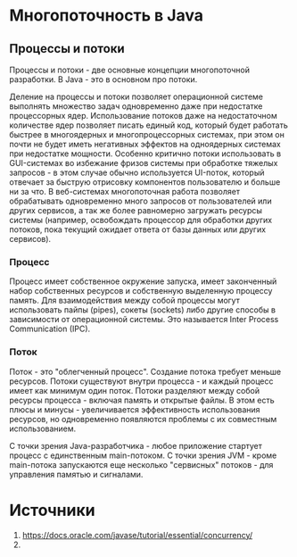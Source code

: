 # Многопоточность в Java

## Процессы и потоки

Процессы и потоки - две основные концепции многопоточной разработки. В Java - это в основном про потоки.

Деление на процессы и потоки позволяет операционной системе выполнять множество задач одновременно даже при недостатке процессорных ядер. Использование потоков даже на недостаточном количестве ядер позволяет писать единый код, который будет работать быстрее в многоядерных и многопроцессорных системах, при этом он почти не будет иметь негативных эффектов на одноядерных системах при недостатке мощности. Особенно критично потоки использовать в GUI-системах во избежание фризов системы при обработке тяжелых запросов - в этом случае обычно используется UI-поток, который отвечает за быструю отрисовку компонентов пользователю и больше ни за что. В веб-системах многопоточная работа позволяет обрабатывать одновременно много запросов от пользователей или других сервисов, а так же более равномерно загружать ресурсы системы (например, освобождать процессор для обработки других потоков, пока текущий ожидает ответа от базы данных или других сервисов).

### Процесс

Процесс имеет собственное окружение запуска, имеет законченный набор собственных ресурсов и собственную выделенную процессу память. Для взаимодействия между собой процессы могут использовать пайпы (pipes), сокеты (sockets) либо другие способы в зависимости от операционной системы. Это называется Inter Process Communication (IPC).

### Поток

Поток - это "облегченный процесс". Создание потока требует меньше ресурсов. Потоки существуют внутри процесса - и каждый процесс имеет как минимум один поток. Потоки разделяют между собой ресурсы процесса - включая память и открытые файлы. В этом есть плюсы и минусы - увеличивается эффективность использования ресурсов, но одновременно появляются проблемы с их совместным использованием.

С точки зрения Java-разработчика - любое приложение стартует процесс с единственным main-потоком. С точки зрения JVM - кроме main-потока запускаются еще несколько "сервисных" потоков - для управления памятью и сигналами.


# Источники
1. https://docs.oracle.com/javase/tutorial/essential/concurrency/
1. 
